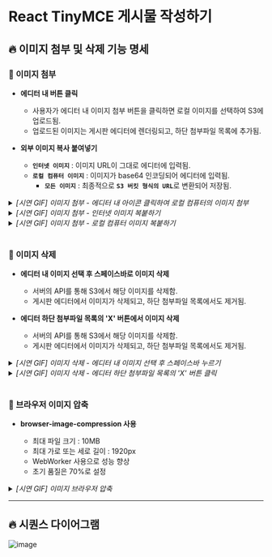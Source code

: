 # React TinyMCE 게시물 작성하기

## 🔥 이미지 첨부 및 삭제 기능 명세

### 🔷 이미지 첨부

- <b>에디터 내 버튼 클릭</b>

  - 사용자가 에디터 내 이미지 첨부 버튼을 클릭하면 로컬 이미지를 선택하여 S3에 업로드됨.
  - 업로드된 이미지는 게시판 에디터에 렌더링되고, 하단 첨부파일 목록에 추가됨.

- <b>외부 이미지 복사 붙여넣기</b>
  - <b>`인터넷 이미지`</b> : 이미지 URL이 그대로 에디터에 입력됨.
  - <b>`로컬 컴퓨터 이미지`</b> : 이미지가 base64 인코딩되어 에디터에 입력됨.
    - <b>`모든 이미지`</b> : 최종적으로 <b>`S3 버킷 형식의 URL`</b>로 변환되어 저장됨.

<details>
<summary><i> [시연 GIF] 이미지 첨부 - 에디터 내 아이콘 클릭하여 로컬 컴퓨터의 이미지 첨부 </i></summary>

![로컬컴퓨터에서이미지업로드-gif](https://github.com/user-attachments/assets/42342025-312c-4596-aa3a-b9473bf1dc55)

</details>
<details>
<summary><i> [시연 GIF] 이미지 첨부 - 인터넷 이미지 복붙하기 </i></summary>

![웹이미지복붙-gif](https://github.com/user-attachments/assets/b4dc7f71-104f-491f-96ce-ef7f1bc07c6d)

</details>
<details>
<summary><i> [시연 GIF] 이미지 첨부 - 로컬 컴퓨터 이미지 복붙하기 </i></summary>

![로컬이미지복붙-gif](https://github.com/user-attachments/assets/58233fe1-4edb-4229-9e41-e1e5f07312ab)

</details>
<br>

### 🔷 이미지 삭제

- <b>에디터 내 이미지 선택 후 스페이스바로 이미지 삭제</b>

  - 서버의 API를 통해 S3에서 해당 이미지를 삭제함.
  - 게시판 에디터에서 이미지가 삭제되고, 하단 첨부파일 목록에서도 제거됨.

- <b>에디터 하단 첨부파일 목록의 'X' 버튼에서 이미지 삭제</b>
  - 서버의 API를 통해 S3에서 해당 이미지를 삭제함.
  - 게시판 에디터에서 이미지가 삭제되고, 하단 첨부파일 목록에서도 제거됨.
<details>
<summary><i> [시연 GIF] 이미지 삭제 - 에디터 내 이미지 선택 후 스페이스바 누르기</i></summary>

![스페이스바눌러서삭제-gif](https://github.com/user-attachments/assets/29276bb3-eae9-4000-a4c1-f47abd5ddf2d)

</details>
<details>
<summary><i> [시연 GIF] 이미지 삭제 - 에디터 하단 첨부파일 목록의 'X' 버튼 클릭 </i></summary>

![x버튼눌러서삭제-gif](https://github.com/user-attachments/assets/55f23cee-6e3b-4ec2-942e-969e2c7ab38b)

</details>
<br>

### 🔷 브라우저 이미지 압축

- <b>browser-image-compression 사용</b>

  - 최대 파일 크기 : 10MB
  - 최대 가로 또는 세로 길이 : 1920px
  - WebWorker 사용으로 성능 향상
  - 초기 품질은 70%로 설정

<details>
<summary><i>[시연 GIF] 이미지 브라우저 압축</i></summary>

![브라우저압축-gif](https://github.com/user-attachments/assets/05ee6299-d8b7-4b56-a7e2-143f657a868f)

</details>

---

## 🔥 시퀀스 다이어그램

![image](https://github.com/user-attachments/assets/9012df20-5160-4e66-9458-1fe6c22cd3b8)
